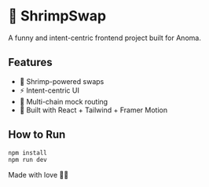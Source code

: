 # 🦐 ShrimpSwap

A funny and intent-centric frontend project built for Anoma.

## Features
- 🦐 Shrimp-powered swaps
- ⚡ Intent-centric UI
- 🌌 Multi-chain mock routing
- 🎨 Built with React + Tailwind + Framer Motion

## How to Run
```bash
npm install
npm run dev
```

Made with love 💜🦐
